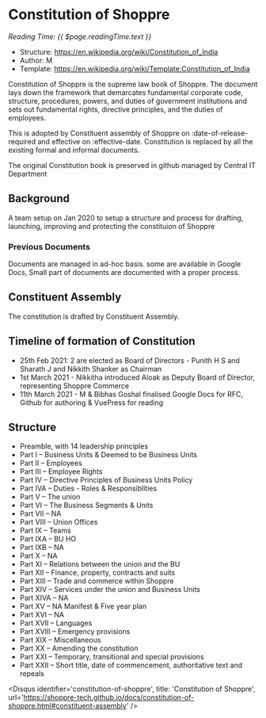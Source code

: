 # Constitution of Shoppre

_Reading Time: {{ $page.readingTime.text }}_

- Structure: https://en.wikipedia.org/wiki/Constitution_of_India
- Author: M
- Template: https://en.wikipedia.org/wiki/Template:Constitution_of_India

Constitution of Shoppre is the supreme law book of Shoppre. The document lays down the framework that demarcates fundamental corporate code, structure, procedures, powers, and duties of government institutions and sets out fundamental rights, directive principles, and the duties of employees.
 
This is adopted by Constituent assembly of Shoppre on :date-of-release-required and effective on :effective-date. Constitution is replaced by all the existing formal and informal documents.

The original Constitution book is preserved in github managed by Central IT Department

## Background

A team setup on Jan 2020 to setup a structure and process for drafting, launching, improving and protecting the constituion of Shoppre

### Previous Documents
Documents are managed in ad-hoc basis. some are available in Google Docs, Small part of documents are documented with a proper process.


## Constituent Assembly
The constitution is drafted by Constituent Assembly.

## Timeline of formation of Constitution
- 25th Feb 2021: 2 are elected as Board of Directors - Punith H S and Sharath J and Nikkith Shanker as Chairman
- 1st March 2021 - Nikkitha introduced Aloak as Deputy Board of Director, representing Shoppre Commerce
- 11th March 2021 - M & Bibhas Goshal finalised Google Docs for RFC, Github for authoring & VuePress for reading

## Structure

- Preamble, with 14 leadership principles
- Part I – Business Units & Deemed to be Business Units
- Part II – Employees
- Part III – Employee Rights
- Part IV – Directive Principles of Business Units Policy
- Part IVA – Duties - Roles & Responsiblities
- Part V – The union
- Part VI – The Business Segments & Units
- Part VII – NA
- Part VIII – Union Offices
- Part IX – Teams
- Part IXA – BU HO
- Part IXB – NA
- Part X – NA
- Part XI – Relations between the union and the BU
- Part XII – Finance, property, contracts and suits
- Part XIII – Trade and commerce within Shoppre
- Part XIV – Services under the union and Business Units
- Part XIVA – NA
- Part XV – NA Manifest & Five year plan
- Part XVI – NA
- Part XVII – Languages
- Part XVIII – Emergency provisions
- Part XIX – Miscellaneous
- Part XX – Amending the constitution
- Part XXI – Temporary, transitional and special provisions
- Part XXII – Short title, date of commencement, authoritative text and repeals

<Disqus
  identifier='constitution-of-shoppre',
  title: 'Constitution of Shoppre',
  url='https://shoppre-tech.github.io/docs/constitution-of-shoppre.html#constituent-assembly'
/>
